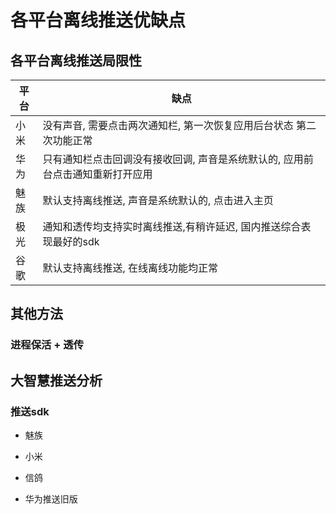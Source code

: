 # 各平台离线推送优缺点

## 各平台离线推送局限性
|平台 | 缺点 |
|---  |---   |
|小米|没有声音, 需要点击两次通知栏, 第一次恢复应用后台状态 第二次功能正常|
|华为|只有通知栏点击回调没有接收回调, 声音是系统默认的, 应用前台点击通知重新打开应用|
|魅族|默认支持离线推送, 声音是系统默认的, 点击进入主页|
|极光|通知和透传均支持实时离线推送,有稍许延迟, 国内推送综合表现最好的sdk|
|谷歌|默认支持离线推送, 在线离线功能均正常|

## 其他方法

### 进程保活 + 透传

## 大智慧推送分析

### 推送sdk

- 魅族

- 小米

- 信鸽

- 华为推送旧版